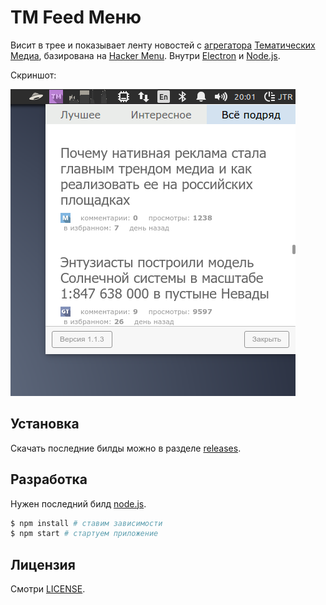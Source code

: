 # TM Feed Меню

Висит в трее и показывает ленту новостей с [агрегатора](http://tmfeed.ru/) [Тематических Медиа](https://tmtm.ru),
базирована на [Hacker Menu](https://hackermenu.io/). Внутри [Electron](http://electron.atom.io/) и [Node.js](https://nodejs.org).

Скриншот:

![TM Feed Screenshot](assets/images/screenshot.png)
## Установка

Скачать последние билды можно в разделе [releases](https://github.com/JiLiZART/tmfeed-menu/releases). 

## Разработка

Нужен последний билд [node.js](https://nodejs.org/).

```bash
$ npm install # ставим зависимости
$ npm start # стартуем приложение
```

## Лицензия

Смотри [LICENSE](https://github.com/JiLiZART/tmfeed-menu/blob/master/LICENSE).
